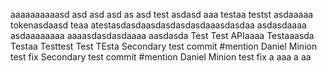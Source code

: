 aaaaaaaaaasd
asd
asd
asd
as
asd
test
asdasd
aaa
testaa
testst
asdaaaaa
tokenasdaasd
teaa
atestasdasdaasdasdasdasdaaasdasdaa
asdasdaaaa
asdaaaaaaaa
aaaasdasdasdaaaa
aasdasda
Test Test APIaaaa
Testaaasda
Testaa
Testtest
Test
TEsta
Secondary test commit #mention Daniel Minion test fix
Secondary test commit #mention Daniel Minion test fix
a
aaa
a
aa
